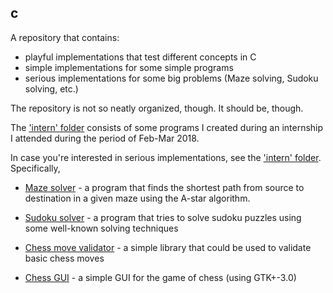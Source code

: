 ## c

A repository that contains:

- playful implementations that test different concepts in C
- simple implementations for some simple programs
- serious implementations for some big problems
  (Maze solving, Sudoku solving, etc.)

The repository is not so neatly organized, though. It should be, though.

The ['intern' folder](intern/) consists of some programs I created during an
internship I attended during the period of Feb-Mar 2018.

In case you're interested in serious implementations, see the ['intern'
folder](intern/). Specifically,

- [Maze solver](intern/files/maze/) - a program that finds the
  shortest path from source to destination in a given maze using the
  A-star algorithm.

- [Sudoku solver](intern/sudoku/sudoku_solver/) - a program that tries to solve
  sudoku puzzles using some well-known solving techniques

- [Chess move validator](intern/chess_move_validate/) - a simple library
  that could be used to validate basic chess moves

- [Chess GUI](intern/gui-gtk/chess/) - a simple GUI for the game of chess
  (using GTK+-3.0)
